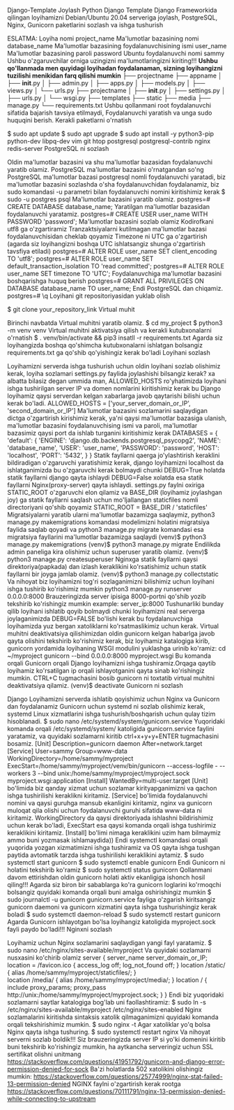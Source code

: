 Django-Template
Joylash
Python Django Template
Django Frameworkida qilingan loyihamizni Debian/Ubuntu 20.04 serveriga joylash, PostgreSQL, Nginx, Gunicorn paketlarini sozlash va ishga tushurish

ESLATMA:
Loyiha nomi project_name
Ma'lumotlar bazasining nomi database_name
Ma'lumotlar bazasining foydalanuvchisining ismi user_name
Ma'lumotlar bazasining paroli password
Ubuntu foydalanuvchi nomi sammy Ushbu o'zgaruvchilar orniga uzingizni ma'lumotlaringizni kiriting!!!
**Ushbu qo'llanmada men quyidagi loyihadan foydalanaman, sizning loyihangizni tuzilishi menikidan farq qilishi mumkin**
├── projectname
	├── appname
	│	├── __init__.py
	│	├── admin.py
	│	├── apps.py
	│	├── models.py
	│	├── views.py
	│	└── urls.py
	├── projectname
	│	├── __init__.py
	│	├── settings.py
	│	├── urls.py
	│	└── wsgi.py
	├── templates
	├── static
	├── media
	├── manage.py
	└── requirements.txt
Ushbu qollanmani root foydalanuvchi sifatida bajarish tavsiya etilmaydi, Foydalanuvchi yaratish va unga sudo huquqini berish.
Kerakli paketlarni o'rnatish

$ sudo apt update
$ sudo apt upgrade
$ sudo apt install -y python3-pip python-dev libpq-dev vim git htop postgresql postgresql-contrib nginx redis-server
PostgreSQL ni sozlash

Oldin ma'lumotlar bazasini va shu ma'lumotlar bazasidan foydalanuvchi yaratib olamiz.
PostgreSQL ma'lumotlar bazasini o'rnatgandan so'ng PostgreSQL ma'lumotlar bazasi postgresql nomli foydalanuvchi yaratadi, biz ma'lumotlar bazasini sozlashda o'sha foydalanuvchidan foydalanamiz, biz sudo komandasi -u parametri bilan foydalanuvchi nomini kiritishimiz kerak
$ sudo -u postgres psql
Ma'lumotlar bazasini yaratib olamiz.
postgres=# CREATE DATABASE database_name;
Yaratilgan ma'lumotlar bazasidan foydalanuvchi yaratamiz.
postgres=# CREATE USER user_name WITH PASSWORD 'password';
Ma'lumotlar bazasini sozlab olamiz
Kodirofkani utf8 ga o'zgartiramiz
Tranzaktsiyalarni kutilmagan ma'lumotlar bazasi foydalanuvchisidan cheklab qoyamiz
Timezone ni UTC ga o'zgartirish (agarda siz loyihangizni boshqa UTC ishlatsangiz shunga o'zgartirish tavsfiya etiladi)
postgres=# ALTER ROLE user_name SET client_encoding TO 'utf8'; 
postgres=# ALTER ROLE user_name SET default_transaction_isolation TO 'read committed'; 
postgres=# ALTER ROLE user_name SET timezone TO 'UTC';
Foydalanuvchiga ma'lumotlar bazasini boshqarishga huquq berish
postgres=# GRANT ALL PRIVILEGES ON DATABASE database_name TO user_name; 
Endi PostgreSQL dan chiqamiz.
postgres=# \q
Loyihani git repositoriyasidan yuklab olish

$ git clone your_repository_link
Virtual muhit

Birinchi navbatda Virtual muhitni yaratib olamiz.
$ cd my_project
$ python3 -m venv venv
Virtual muhitni aktivatsiya qilish va kerakli kutubxonalarni o'rnatish
$ . venv/bin/activate && pip3 insatll -r requirements.txt
Agarda siz loyihangizda boshqa qo'shimcha kutubxonalarni ishlatgan bolsangiz requirements.txt ga qo'shib qo'yishingiz kerak bo'ladi
Loyihani sozlash

Loyihamizni serverda ishga tushurish uchun oldin loyihani sozlab olishimiz kerak, loyiha sozlamari settings.py faylida joylashishi bilsangiz kerak? xa albatta bilasiz degan ummida man, ALLOWED_HOSTS ro'yhatimizda loyihani ishga tushirilgan server IP va domen nomlarini kiritishimiz kerak bu Django loyihamiz qaysi serverdan kelgan xabarlarga javob qaytarishi bilishi uchun kerak bo'ladi.
ALLOWED_HOSTS = ['your_server_domain_or_IP', 'second_domain_or_IP']
Ma'lumotlar bazasini sozlamarini saqlaydigan dictga o'zgartirish kirishimiz kerak, ya'ni qaysi ma'lumotlar bazasiga ulanish, ma'lumotlar bazasini foydalanuvchising ismi va paroli, ma'lumotlar bazasimiz qaysi port da ishlab turganini kiritishimiz kerak
DATABASES = {
    'default': {
        'ENGINE': 'django.db.backends.postgresql_psycopg2',
        'NAME': 'database_name',
        'USER': 'user_name',
        'PASSWORD': 'password',
        'HOST': 'localhost',
        'PORT': '5432',
    }
}
Statik fayllarni qaerga jo'ylashtirish keraklini bildiradigan o'zgaruvchi yaratishimiz kerak, django loyihamizni localhost da ishlatganimizda bu o'zgaruvchi kerak bolmaydi chunki DEBUG=True holatda statik fayllarni django qayta ishlaydi DEBUG=False xolatda esa statik fayllarni Nginx(proxy-server) qayta ishlaydi. settings.py faylni oxiriga STATIC_ROOT o'zgaruvchi elon qilamiz va BASE_DIR (loyihamiz joylashgan joy) ga statik fayllarni saqlash uchun mo'ljallangan staticfiles nomli directoriyani qo'shib qoyamiz
STATIC_ROOT = BASE_DIR / 'staticfiles'
Migratsiyalarni yaratib ularni ma'lumotlar bazamizga saqlaymiz, python3 manage.py makemigrations komandasi modelimizni holatini migratsiya faylida saqlab qoyadi va python3 manage.py migrate komandasi esa migratsiya fayllarini ma'lumotlar bazamizga saqlaydi
(venv)$ python3 manage.py makemigrations
(venv)$ python3 manage.py migrate
Endilikda admin paneliga kira olishimiz uchun superuser yaratib olamiz.
(venv)$ python3 manage.py createsuperuser
Nginxga statik fayllarni qaysi direktoriya(papkada) dan izlash keraklikini ko'rsatishimiz uchun statik fayllarni bir joyga jamlab olamiz.
(venv)$ python3 manage.py collectstatic
Va nihoyat biz loyihamizni tog'ri sozlaganimizni bilishimiz uchun loyihani ishga tushirib ko'rishimiz mumkin
python3 manage.py runserver 0.0.0.0:8000
Brauzeringizda server ipisiga 8000-portni qo'shib yozib tekshirib ko'rishingiz mumkin example: server_ip:8000 Tushunarliki bunday qilib loyihani ishlatib qoyib bolmaydi chunki loyihamizni real serverga joylaganimizda DEBUG=FALSE bo'lishi kerak bu foydalanuvchiga loyihamizda yuz bergan xatoliklarni ko'rsatmaslikimiz uchun kerak. Virtual muhitni deaktivatsiya qilishimizdan oldin gunicorn kelgan habarlga javob qayta olishini tekshirib ko'rishimiz kerak, biz loyihamiz katalogiga kirib, gunicorn yordamida loyihaning WSGI modulini yuklashga urinib ko'ramiz:
cd ~/myproject
gunicorn --bind 0.0.0.0:8000 myproject.wsgi 
Bu komanda orqali Gunicorn orqali Django loyihamizni ishga tushiramiz.Orqaga qaytib loyihamiz ko'rsatilgan ip orqali ishlayotganini qayta sinab ko'rishingiz mumkin. CTRL+C tugmachasini bosib gunicorn ni toxtatib virtual muhitni deaktivatsiya qilamiz.
(venv)$ deactivate
Gunicorn ni sozlash

Django Loyihamizni serverda ishlatib qoyishimiz uchun Nginx va Gunicorn dan foydalanamiz Gunicorn uchun systemd ni sozlab olishimiz kerak, systemd Linux xizmatlarini ishga tushurish/boshqarish uchun qulay tizim hisoblanadi.
$ sudo nano /etc/systemd/system/gunicorn.service
Yuqoridaki komanda orqali /etc/systemd/system/ katoligida gunicorn.service faylini yaratamiz, va quyidaki sozlamarni kiritib ctrl+x+y+y+ENTER tugmachasini bosamiz.
[Unit]
Description=gunicorn daemon
After=network.target
[Service]
User=sammy
Group=www-data
WorkingDirectory=/home/sammy/myproject
ExecStart=/home/sammy/myproject/venv/bin/gunicorn --access-logfile - --workers 3 --bind unix:/home/sammy/myproject/myproject.sock myproject.wsgi:application
[Install]
WantedBy=multi-user.target
[Unit] bo'limida biz qanday xizmat uchun sozlamar kirityapganimizni va qachon ishga tushirilishi keraklikni kiritamiz.
[Service] bo'limida foydalanuvchi nomini va qaysi guruhga mansub ekanligini kiritamiz, nginx va gunicorn muloqat qila olishi uchun foydalanuvchi guruhi sifatida www-data ni kiritamiz. WorkingDirectory da qaysi direktoriyada ishlashni bildirishimiz uchun kerak bo'ladi, ExecStart esa qaysi komanda orqali ishga tushirimiz keraklikini kiritamiz.
[Install] bo'limi nimaga keraklikini uzim ham bilmaymiz ammo buni yozmasak ishlamaydida)) Endi systemctl komandasi orqali yuqorida yozgan xizmatimizni ishga tushiramiz va OS qayta ishga tushgan paytida avtomatik tarzda ishga tushirilishi keraklikini aytamiz.
$ sudo systemctl start gunicorn
$ sudo systemctl enable gunicorn
Endi Gunicorn ni holatini tekshirib ko'ramiz
$ sudo systemctl status gunicorn
Qollanmani davom ettirishdan oldin gunicorn holati aktiv ekanligiga ishonch hosil qiling!!! Agarda siz biron bir sabablarga ko'ra gunicorn loglarini ko'rmoqchi bolsangiz quyidaki komanda orqali buni amalga oshirishingiz mumkin
$ sudo journalctl -u gunicorn
gunicorn.service fayliga o'zgarish kiritsangiz gunicorn daemoni va gunicorn xizmatini qayta ishga tushurishingiz kerak boladi
$ sudo systemctl daemon-reload 
$ sudo systemctl restart gunicorn 
Agarda Gunicorn ishlayotgan bo'lsa loyihangiz katoligida myproject.sock fayli paydo bo'ladi!!!
Nginxni sozlash

Loyihamiz uchun Nginx sozlamarini saqlaydigan yangi fayl yaratamiz.
$ sudo nano /etc/nginx/sites-available/myproject 
Va quyidaki sozlamarni nusxasini ko'chirib olamiz
server {
    server_name server_domain_or_IP;
    location = /favicon.ico { access_log off; log_not_found off; }
    location /static/ {
        alias /home/sammy/myproject/staticfiles/;
    }    
    location /media/ {
        alias /home/sammy/myproject/media/;
    }
    location / {
        include proxy_params;
        proxy_pass http://unix:/home/sammy/myproject/myproject.sock;
    }
}
Endi biz yuqoridaki sozlamarni saytlar katalogiga bog'lab uni faollashtiramiz:
$ sudo ln -s /etc/nginx/sites-available/myproject /etc/nginx/sites-enabled 
Nginx sozlamalarini kiritishda sintaksis xatolik qilmaganimizni quyidaki komanda orqali tekshirishimiz mumkin.
$ sudo nginx -t
Agar xatoliklar yo'q bolsa Nginx qayta ishga tushuring.
$ sudo systemctl restart nginx 
Va nihoyat serverni sozlab boldik!!! Siz brauzeringizda server IP si yo'ki domenini kiritib buni tekshirib ko'rishingiz mumkin, ha aytkancha serveringiz uchun SSL sertifikat olishni unitmang
https://stackoverflow.com/questions/41951792/gunicorn-and-django-error-permission-denied-for-sock
Ba'zi holatlarda 502 xatolikini olishingiz mumkin: https://stackoverflow.com/questions/25774999/nginx-stat-failed-13-permission-denied
NGINX faylni o'zgartirish kerak rootga https://stackoverflow.com/questions/70111791/nginx-13-permission-denied-while-connecting-to-upstream
